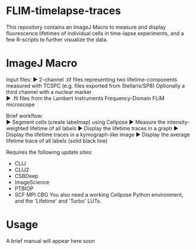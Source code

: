 # FLIM-timelapse-traces

This repository contains an ImageJ Macro to measure and display fluorescence lifetimes of individual cells in time-lapse experiments, and a few R-scripts to further visualize the data.

# ImageJ Macro
Input files:
► 2-channel .tif files representing two lifetime-components measured with TCSPC (e.g. files exported from Stellaris/SP8)
  Optionally a third channel with a nuclear marker			
► .fli files from the Lambert Instruments Frequency-Domain FLIM microscope

Brief workflow: 			  
  ► Segment cells (create labelmap) using Cellpose
  ► Measure the intensity-weighted lifetime of all labels
  ► Display the lifetime traces in a graph
  ► Display the lifetime traces in a kymograph-like image
  ► Display the average lifetime trace of all labels (solid black line)

Requires the following update sites:
- CLIJ
- CLIJ2
- CSBDeep
- ImageScience
- PTBIOP
- SCF MPI CBG
You also need a working Cellpose Python environment, and the 'Lifetime' and 'Turbo' LUTs.

# Usage
A brief manual will appear here soon
